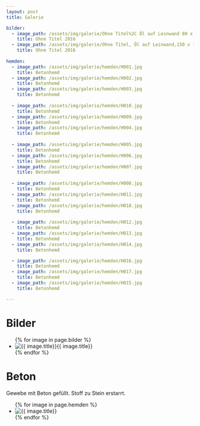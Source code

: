 ```yaml
---
layout: post
title: Galerie

bilder:
  - image_path: /assets/img/galerie/Ohne Titel%2C Öl auf Leinwand 80 x 80.JPG
    title: Ohne Titel 2016 
  - image_path: /assets/img/galerie/Ohne Titel, Öl auf Leinwand,150 x 140.JPG 
    title: Ohne Titel 2016
    
hemden:
  - image_path: /assets/img/galerie/hemden/H001.jpg
    title: Betonhemd
  - image_path: /assets/img/galerie/hemden/H002.jpg
    title: Betonhemd
  - image_path: /assets/img/galerie/hemden/H003.jpg
    title: Betonhemd
    
  - image_path: /assets/img/galerie/hemden/H010.jpg
    title: Betonhemd
  - image_path: /assets/img/galerie/hemden/H009.jpg
    title: Betonhemd
  - image_path: /assets/img/galerie/hemden/H004.jpg
    title: Betonhemd
    
  - image_path: /assets/img/galerie/hemden/H005.jpg
    title: Betonhemd
  - image_path: /assets/img/galerie/hemden/H006.jpg
    title: Betonhemd
  - image_path: /assets/img/galerie/hemden/H007.jpg
    title: Betonhemd
    
  - image_path: /assets/img/galerie/hemden/H008.jpg
    title: Betonhemd
  - image_path: /assets/img/galerie/hemden/H011.jpg
    title: Betonhemd
  - image_path: /assets/img/galerie/hemden/H018.jpg
    title: Betonhemd
    
  - image_path: /assets/img/galerie/hemden/H012.jpg
    title: Betonhemd
  - image_path: /assets/img/galerie/hemden/H013.jpg
    title: Betonhemd
  - image_path: /assets/img/galerie/hemden/H014.jpg
    title: Betonhemd

  - image_path: /assets/img/galerie/hemden/H016.jpg
    title: Betonhemd
  - image_path: /assets/img/galerie/hemden/H017.jpg
    title: Betonhemd
  - image_path: /assets/img/galerie/hemden/H015.jpg
    title: Betonhemd

---
```


# Bilder

<ul class="photo-gallery">
  {% for image in page.bilder %}
    <li><img src="{{ image.image_path | prepend: site.baseurl }}" alt="{{ image.title}}"/>{{ image.title}}</li>
  {% endfor %}
</ul>

# Beton

Gewebe mit Beton gefüllt. Stoff zu Stein erstarrt.

<ul class="photo-gallery">
  {% for image in page.hemden %}
    <li><img src="{{ image.image_path | prepend: site.baseurl }}" alt="{{ image.title}}"/></li>
  {% endfor %}
</ul>
